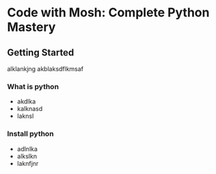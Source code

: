 # Code with Mosh: Complete Python Mastery

## Getting Started

alklankjng
akblaksdflkmsaf


### What is python

- akdlka 
- kalknasd
- laknsl

### Install python

- adlnlka 
- alkslkn
- laknfjnr
